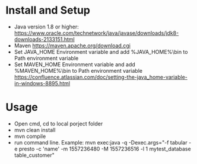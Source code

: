 # Install and Setup
- Java version 1.8 or higher: https://www.oracle.com/technetwork/java/javase/downloads/jdk8-downloads-2133151.html
- Maven https://maven.apache.org/download.cgi
- Set JAVA_HOME Environment variable and add %JAVA_HOME%\bin to Path environment variable
- Set MAVEN_HOME Environment variable and add %MAVEN_HOME%\bin to Path environment variable
https://confluence.atlassian.com/doc/setting-the-java_home-variable-in-windows-8895.html

# Usage
- Open cmd, cd to local porject folder
- mvn clean install
- mvn compile
- run command line. Example: mvn exec:java -q -Dexec.args="-f tabular -e presto -c 'name' -m 1557236480 -M 1557236516 -l 1 mytest_database table_customer"
